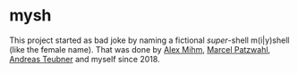 # mysh

This project started as bad joke by naming a fictional _super_-shell m(i|y)shell (like the female name). That was done by [Alex Mihm](https://github.com/alexmpunkt), [Marcel Patzwahl](https://github.com/snowiow), [Andreas Teubner](https://github.com/ATeu) and myself since 2018.
